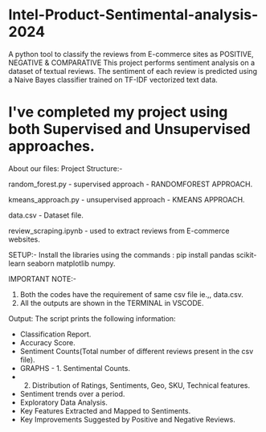 # Intel-Product-Sentimental-analysis-2024
A python tool to classify the reviews from E-commerce sites as POSITIVE, NEGATIVE & COMPARATIVE
This project performs sentiment analysis on a dataset of textual reviews. The sentiment of each review is predicted using a Naive Bayes classifier trained on TF-IDF vectorized text data.

# I've completed my project using both Supervised and Unsupervised approaches.

About our files:
Project Structure:-

random_forest.py - supervised approach - RANDOMFOREST APPROACH.

kmeans_approach.py - unsupervised approach - KMEANS APPROACH.

data.csv - Dataset file.

review_scraping.ipynb - used to extract reviews from E-commerce websites.



SETUP:-
Install the libraries using the commands : pip install pandas scikit-learn seaborn matplotlib numpy.


IMPORTANT NOTE:- 
1. Both the codes have the requirement of same csv file ie.,, data.csv.
2. All the outputs are shown in the TERMINAL in VSCODE.

Output:
The script prints the following information:

- Classification Report.
- Accuracy Score.
- Sentiment Counts(Total number of different reviews present in the csv file).
- GRAPHS - 1. Sentimental Counts.
- 2. Distribution of Ratings, Sentiments, Geo, SKU, Technical features.
- Sentiment trends over a period.
- Exploratory Data Analysis.
- Key Features Extracted and Mapped to Sentiments.
- Key Improvements Suggested by Positive and Negative Reviews.



